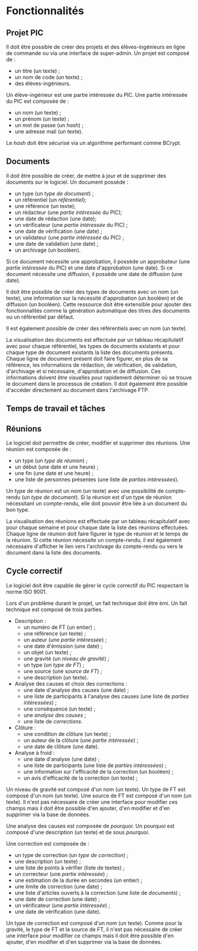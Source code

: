 # Fonctionnalités

## Projet PIC

Il doit être possible de créer des projets et des élèves-ingénieurs en ligne de commande ou via une interface de super-admin. Un projet est composé de :

* un titre (un texte) ;
* un nom de code (un texte) ;
* des élèves-ingénieurs.

Un élève-ingénieur est une partie intéressée du PIC. Une partie intéressée du PIC est composée de :

* un nom (un texte) ;
* un prénom (un texte) ;
* un mot de passe (un *hash*) ;
* une adresse mail (un texte).

Le *hash* doit être sécurisé via un algorithme performant comme BCrypt.

## Documents

Il doit être possible de créer, de mettre à jour et de supprimer des documents sur le logiciel. Un document possède :

* un type (un *type de document*) ;
* un référentiel (un *référentiel*);
* une référence (un texte);
* un rédacteur (une *partie intéressée* du PIC);
* une date de rédaction (une date);
* un vérificateur (une *partie intéressée* du PIC) ;
* une date de vérification (une date) ;
* un validateur (une *partie intéressée* du PIC) ;
* une date de validation (une date) ;
* un archivage (un booléen).

Si ce document nécessite une approbation, il possède un approbateur (une *partie intéressée* du PIC) et une date d'approbation (une date). Si ce document nécessite une diffusion, il possède une date de diffusion (une date).

Il doit être possible de créer des types de documents avec un nom (un texte), une information sur la nécessité d'approbation (un booléen) et de diffusion (un booléen). Cette ressource doit être extensible pour ajouter des fonctionnalités comme la génération automatique des titres des documents ou un référentiel par défaut.

Il est également possible de créer des référentiels avec un nom (un texte).

La visualisation des documents est effectuée par un tableau récapitulatif avec pour chaque référentiel, les types de documents existants et pour chaque type de document existants la liste des documents présents. Chaque ligne de document présent doit faire figurer, en plus de sa référence, les informations de rédaction, de vérification, de validation, d'archivage et si nécessaire, d'approbation et de diffusion. Ces informations doivent être visuelles pour rapidement déterminer où se trouve le document dans le processus de création. Il doit également être possible d'accéder directement au document dans l'archivage FTP.

## Temps de travail et tâches



## Réunions

Le logiciel doit permettre de créer, modifier et supprimer des réunions. Une réunion est composée de :

* un type (un *type de réunion*) ;
* un début (une date et une heure) ;
* une fin (une date et une heure) ;
* une liste de personnes présentes (une liste de *parties intéressées*).

Un type de réunion est un nom (un texte) avec une possibilité de compte-rendu (un *type de document*). Si la réunion est d'un type de réunion nécessitant un compte-rendu, elle doit pouvoir être liée à un document du bon type.

La visualisation des réunions est effectuée par un tableau récapitulatif avec pour chaque semaine et pour chaque date la liste des réunions effectuées. Chaque ligne de réunion doit faire figurer le type de réunion et le temps de la réunion. Si cette réunion nécessite un compte-rendu, il est également nécessaire d'afficher le lien vers l'archivage du compte-rendu ou vers le document dans la liste des documents.

## Cycle correctif

Le logiciel doit être capable de gérer le cycle correctif du PIC respectant la norme ISO 9001.

Lors d'un problème durant le projet, un fait technique doit être émi. Un fait technique est composé de trois parties.

* Description :
    * un numéro de FT (un entier) ;
    * une référence (un texte) ;
    * un auteur (une *partie intéressée*) ;
    * une date d'émission (une date) ;
    * un objet (un texte) ;
    * une gravité (un *niveau de gravité*) ;
    * un type (un *type de FT*) ;
    * une source (une *source de FT*) ;
    * une description (un texte).
* Analyse des causes et choix des corrections :
    * une date d'analyse des causes (une date) ;
    * une liste de participants à l'analyse des causes (une liste de *parties intéressées*) ;
    * une conséquence (un texte) ;
    * une *analyse des causes* ;
    * une liste de *corrections*.
* Clôture :
    * une condition de clôture (un texte) ;
    * un auteur de la clôture (une *partie intéressée*) ;
    * une date de clôture (une date).
* Analyse à froid :
    * une date d'analyse (une date) ;
    * une liste de participants (une liste de *parties intéressées*) ;
    * une information sur l'efficacité de la correction (un booléen) ;
    * un avis d'efficacité de la correction (un texte) ;

Un niveau de gravité est composé d'un nom (un texte). Un type de FT est composé d'un nom (un texte). Une source de FT est composé d'un nom (un texte). Il n'est pas nécessaire de créer une interface pour modifier ces champs mais il doit être possible d'en ajouter, d'en modifier et d'en supprimer via la base de données.

Une analyse des causes est composée de *pourquoi*. Un pourquoi est composé d'une description (un texte) et de sous *pourquoi*.

Une correction est composée de :

* un type de correction (un *type de correction*) ;
* une description (un texte) ;
* une liste de points à vérifier (liste de textes) ;
* un correcteur (une *partie intéressée*) ;
* une estimation de la durée en secondes (un entier) ;
* une limite de correction (une date) ;
* une liste d'articles ouverts à la correction (une liste de *documents*) ;
* une date de correction (une date) ;
* un vérificateur (une *partie intéressée*) ;
* une date de vérification (une date).

Un type de correction est composé d'un nom (un texte). Comme pour la gravité, le type de FT et la source de FT, il n'est pas nécessaire de créer une interface pour modifier ce champs mais il doit être possible d'en ajouter, d'en modifier et d'en supprimer via la base de données.
